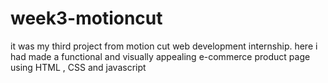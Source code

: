 # week3-motioncut
it was my third project from motion cut web development internship. here i had made a functional and visually appealing e-commerce product page using HTML , CSS and javascript

